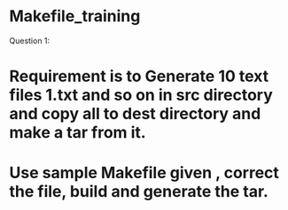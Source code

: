 # Makefile_training

Question 1:

# Requirement is to Generate 10 text files 1.txt and so on  in src directory and copy all to dest directory and make a tar from it.

# Use sample  Makefile given , correct the file, build and generate the tar.

